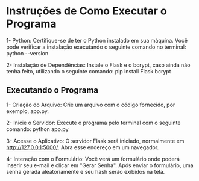# Instruções de Como Executar o Programa

1- Python: Certifique-se de ter o Python instalado em sua máquina. Você pode verificar a instalação executando o seguinte comando no terminal: python --version

2- Instalação de Dependências: Instale o Flask e o bcrypt, caso ainda não tenha feito, utilizando o seguinte comando: pip install Flask bcrypt

## Executando o Programa

1- Criação do Arquivo: Crie um arquivo com o código fornecido, por exemplo, app.py.

2- Inicie o Servidor: Execute o programa pelo terminal com o seguinte comando: python app.py

3- Acesse o Aplicativo: O servidor Flask será iniciado, normalmente em http://127.0.0.1:5000/. Abra esse endereço em um navegador.

4- Interação com o Formulário: Você verá um formulário onde poderá inserir seu e-mail e clicar em "Gerar Senha". Após enviar o formulário, uma senha gerada aleatoriamente e seu hash serão exibidos na tela.
